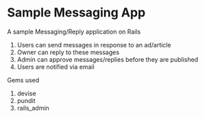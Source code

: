 # Sample Messaging App

A sample Messaging/Reply application on Rails

1) Users can send messages in response to an ad/article
2) Owner can reply to these messages
3) Admin can approve messages/replies before they are published
4) Users are notified via email


Gems used
1. devise
2. pundit
3. rails_admin
